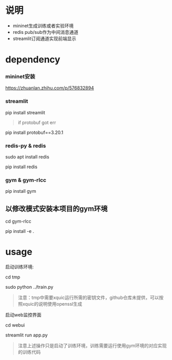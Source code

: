 # 说明
- mininet生成训练或者实验环境
- redis pub/sub作为中间消息通道
- streamlit订阅通道实现前端显示

# dependency

### mininet安装
https://zhuanlan.zhihu.com/p/576832894

### streamlit
pip install streamlit

> if protobuf got err
<!-- pip install --upgrade protobuf -->
pip install protobuf==3.20.1


### redis-py & redis
sudo apt install redis

pip install redis

### gym & gym-rlcc
pip install gym

## 以修改模式安装本项目的gym环境
cd gym-rlcc

pip install -e .

# usage
启动训练环境:

cd tmp

sudo python ../train.py


> 注意：tmp中需要xquic运行所需的密钥文件，github仓库未提供，可以按照xquic的说明使用openssl生成

启动web监控界面

cd webui

streamlit run app.py


> 注意上述操作只是启动了训练环境，训练需要运行使用gym环境的对应实现的训练代码